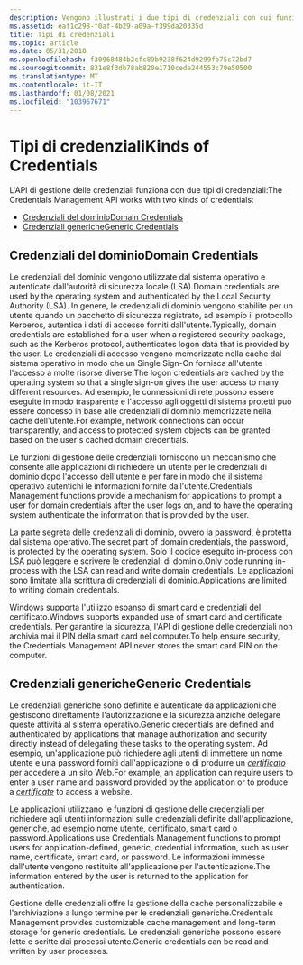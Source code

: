 ```yaml
---
description: Vengono illustrati i due tipi di credenziali con cui funziona l'API di gestione delle credenziali.
ms.assetid: eaf1c298-f0af-4b29-a09a-f399da20335d
title: Tipi di credenziali
ms.topic: article
ms.date: 05/31/2018
ms.openlocfilehash: f30968484b2cfc89b9238f624d9299fb75c72bd7
ms.sourcegitcommit: 831e8f3db78ab820e1710cede244553c70e50500
ms.translationtype: MT
ms.contentlocale: it-IT
ms.lasthandoff: 01/08/2021
ms.locfileid: "103967671"
---
```

# <a name="kinds-of-credentials"></a><span data-ttu-id="1f9e8-103">Tipi di credenziali</span><span class="sxs-lookup"><span data-stu-id="1f9e8-103">Kinds of Credentials</span></span>

<span data-ttu-id="1f9e8-104">L'API di gestione delle credenziali funziona con due tipi di credenziali:</span><span class="sxs-lookup"><span data-stu-id="1f9e8-104">The Credentials Management API works with two kinds of credentials:</span></span>

-   [<span data-ttu-id="1f9e8-105">Credenziali del dominio</span><span class="sxs-lookup"><span data-stu-id="1f9e8-105">Domain Credentials</span></span>](#domain-credentials)
-   [<span data-ttu-id="1f9e8-106">Credenziali generiche</span><span class="sxs-lookup"><span data-stu-id="1f9e8-106">Generic Credentials</span></span>](#generic-credentials)

## <a name="domain-credentials"></a><span data-ttu-id="1f9e8-107">Credenziali del dominio</span><span class="sxs-lookup"><span data-stu-id="1f9e8-107">Domain Credentials</span></span>

<span data-ttu-id="1f9e8-108">Le credenziali del dominio vengono utilizzate dal sistema operativo e autenticate dall'autorità di sicurezza locale (LSA).</span><span class="sxs-lookup"><span data-stu-id="1f9e8-108">Domain credentials are used by the operating system and authenticated by the Local Security Authority (LSA).</span></span> <span data-ttu-id="1f9e8-109">In genere, le credenziali di dominio vengono stabilite per un utente quando un pacchetto di sicurezza registrato, ad esempio il protocollo Kerberos, autentica i dati di accesso forniti dall'utente.</span><span class="sxs-lookup"><span data-stu-id="1f9e8-109">Typically, domain credentials are established for a user when a registered security package, such as the Kerberos protocol, authenticates logon data that is provided by the user.</span></span> <span data-ttu-id="1f9e8-110">Le credenziali di accesso vengono memorizzate nella cache dal sistema operativo in modo che un Single Sign-On fornisca all'utente l'accesso a molte risorse diverse.</span><span class="sxs-lookup"><span data-stu-id="1f9e8-110">The logon credentials are cached by the operating system so that a single sign-on gives the user access to many different resources.</span></span> <span data-ttu-id="1f9e8-111">Ad esempio, le connessioni di rete possono essere eseguite in modo trasparente e l'accesso agli oggetti di sistema protetti può essere concesso in base alle credenziali di dominio memorizzate nella cache dell'utente.</span><span class="sxs-lookup"><span data-stu-id="1f9e8-111">For example, network connections can occur transparently, and access to protected system objects can be granted based on the user's cached domain credentials.</span></span>

<span data-ttu-id="1f9e8-112">Le funzioni di gestione delle credenziali forniscono un meccanismo che consente alle applicazioni di richiedere un utente per le credenziali di dominio dopo l'accesso dell'utente e per fare in modo che il sistema operativo autentichi le informazioni fornite dall'utente.</span><span class="sxs-lookup"><span data-stu-id="1f9e8-112">Credentials Management functions provide a mechanism for applications to prompt a user for domain credentials after the user logs on, and to have the operating system authenticate the information that is provided by the user.</span></span>

<span data-ttu-id="1f9e8-113">La parte segreta delle credenziali di dominio, ovvero la password, è protetta dal sistema operativo.</span><span class="sxs-lookup"><span data-stu-id="1f9e8-113">The secret part of domain credentials, the password, is protected by the operating system.</span></span> <span data-ttu-id="1f9e8-114">Solo il codice eseguito in-process con LSA può leggere e scrivere le credenziali di dominio.</span><span class="sxs-lookup"><span data-stu-id="1f9e8-114">Only code running in-process with the LSA can read and write domain credentials.</span></span> <span data-ttu-id="1f9e8-115">Le applicazioni sono limitate alla scrittura di credenziali di dominio.</span><span class="sxs-lookup"><span data-stu-id="1f9e8-115">Applications are limited to writing domain credentials.</span></span>

<span data-ttu-id="1f9e8-116">Windows supporta l'utilizzo espanso di smart card e credenziali del certificato.</span><span class="sxs-lookup"><span data-stu-id="1f9e8-116">Windows supports expanded use of smart card and certificate credentials.</span></span> <span data-ttu-id="1f9e8-117">Per garantire la sicurezza, l'API di gestione delle credenziali non archivia mai il PIN della smart card nel computer.</span><span class="sxs-lookup"><span data-stu-id="1f9e8-117">To help ensure security, the Credentials Management API never stores the smart card PIN on the computer.</span></span>

## <a name="generic-credentials"></a><span data-ttu-id="1f9e8-118">Credenziali generiche</span><span class="sxs-lookup"><span data-stu-id="1f9e8-118">Generic Credentials</span></span>

<span data-ttu-id="1f9e8-119">Le credenziali generiche sono definite e autenticate da applicazioni che gestiscono direttamente l'autorizzazione e la sicurezza anziché delegare queste attività al sistema operativo.</span><span class="sxs-lookup"><span data-stu-id="1f9e8-119">Generic credentials are defined and authenticated by applications that manage authorization and security directly instead of delegating these tasks to the operating system.</span></span> <span data-ttu-id="1f9e8-120">Ad esempio, un'applicazione può richiedere agli utenti di immettere un nome utente e una password forniti dall'applicazione o di produrre un [*certificato*](../secgloss/c-gly.md) per accedere a un sito Web.</span><span class="sxs-lookup"><span data-stu-id="1f9e8-120">For example, an application can require users to enter a user name and password provided by the application or to produce a [*certificate*](../secgloss/c-gly.md) to access a website.</span></span>

<span data-ttu-id="1f9e8-121">Le applicazioni utilizzano le funzioni di gestione delle credenziali per richiedere agli utenti informazioni sulle credenziali definite dall'applicazione, generiche, ad esempio nome utente, certificato, smart card o password.</span><span class="sxs-lookup"><span data-stu-id="1f9e8-121">Applications use Credentials Management functions to prompt users for application-defined, generic, credential information, such as user name, certificate, smart card, or password.</span></span> <span data-ttu-id="1f9e8-122">Le informazioni immesse dall'utente vengono restituite all'applicazione per l'autenticazione.</span><span class="sxs-lookup"><span data-stu-id="1f9e8-122">The information entered by the user is returned to the application for authentication.</span></span>

<span data-ttu-id="1f9e8-123">Gestione delle credenziali offre la gestione della cache personalizzabile e l'archiviazione a lungo termine per le credenziali generiche.</span><span class="sxs-lookup"><span data-stu-id="1f9e8-123">Credentials Management provides customizable cache management and long-term storage for generic credentials.</span></span> <span data-ttu-id="1f9e8-124">Le credenziali generiche possono essere lette e scritte dai processi utente.</span><span class="sxs-lookup"><span data-stu-id="1f9e8-124">Generic credentials can be read and written by user processes.</span></span>

 

 
